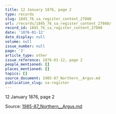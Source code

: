 ```yaml
---
title: 12 January 1876, page 2
type: records
slug: 1845_76_sa_register_content_27080
url: /records/1845_76_sa_register_content_27080/
record_id: 1845_76_sa_register_content_27080
date: '1876-01-12'
date_display: null
volume: null
issue_number: null
page: '2'
article_type: other
issue_reference: 1876-01-12, page 2
people_mentioned: []
places_mentioned: []
topics: []
source_document: 1985-87_Northern__Argus.md
publication_slug: sa-register
---
```


12 January 1876, page 2

Source: [1985-87_Northern__Argus.md](/downloads/markdown/1985-87_Northern__Argus.md)
